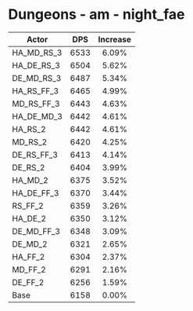# Dungeons - am - night_fae
| Actor | DPS | Increase |
|---|:---:|:---:|
|HA_MD_RS_3|6533|6.09%|
|HA_DE_RS_3|6504|5.62%|
|DE_MD_RS_3|6487|5.34%|
|HA_RS_FF_3|6465|4.99%|
|MD_RS_FF_3|6443|4.63%|
|HA_DE_MD_3|6442|4.61%|
|HA_RS_2|6442|4.61%|
|MD_RS_2|6420|4.25%|
|DE_RS_FF_3|6413|4.14%|
|DE_RS_2|6404|3.99%|
|HA_MD_2|6375|3.52%|
|HA_DE_FF_3|6370|3.44%|
|RS_FF_2|6359|3.26%|
|HA_DE_2|6350|3.12%|
|DE_MD_FF_3|6348|3.09%|
|DE_MD_2|6321|2.65%|
|HA_FF_2|6304|2.37%|
|MD_FF_2|6291|2.16%|
|DE_FF_2|6256|1.59%|
|Base|6158|0.00%|
